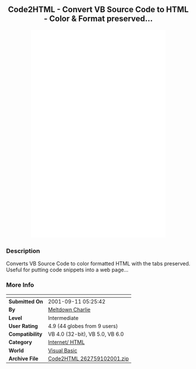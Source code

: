 ﻿<div align="center">

## Code2HTML \- Convert VB Source Code to HTML \- Color & Format preserved\.\.\.

<img src="intactbg.png">
</div>

### Description

Converts VB Source Code to color formatted HTML with the tabs preserved. Useful for putting code snippets into a web page...
 
### More Info
 


<span>             |<span>
---                |---
**Submitted On**   |2001-09-11 05:25:42
**By**             |[Meltdown Charlie](https://github.com/Planet-Source-Code/PSCIndex/blob/master/ByAuthor/meltdown-charlie.md)
**Level**          |Intermediate
**User Rating**    |4.9 (44 globes from 9 users)
**Compatibility**  |VB 4\.0 \(32\-bit\), VB 5\.0, VB 6\.0
**Category**       |[Internet/ HTML](https://github.com/Planet-Source-Code/PSCIndex/blob/master/ByCategory/internet-html__1-34.md)
**World**          |[Visual Basic](https://github.com/Planet-Source-Code/PSCIndex/blob/master/ByWorld/visual-basic.md)
**Archive File**   |[Code2HTML 262759102001\.zip](https://github.com/Planet-Source-Code/meltdown-charlie-code2html-convert-vb-source-code-to-html-color-format-preserved__1-27136/archive/master.zip)








